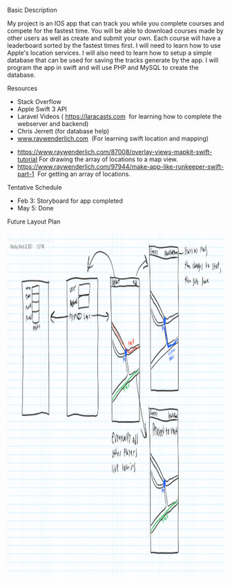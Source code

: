 <html>
    <body class="c12">
        <p class="c5">
        <span class="c0">
        </span>
        </p>
        <p class="c9">
        <span class="c2">Basic Description</span>
        </p>
        <p class="c9 c11">
        <span class="c0">My project is an IOS app that can track you while you complete courses and compete for the fastest time. You will be able to download courses made by other users as well as create and submit your own. Each course will have a leaderboard sorted by the fastest times first. I will need to learn how to use Apple&#39;s location services. I will also need to learn how to setup a simple database that can be used for saving the tracks generate by the app. I will program the app in swift and will use PHP and MySQL to create the database.</span>
        </p>
        <span class="c2">Resources</span>
        </p>
        <ul class="c4 lst-kix_91pss0g6s6p8-0 start">
            <li class="c6">
                <span class="c0">Stack Overflow</span>
            </li>
            <li class="c6"><span class="c0">Apple Swift 3 API</span>
            </li>
            <li class="c6">
                <span class="c3">Laravel Videos (</span>
                <span class="c3 c7">
                    <a class="c10" href="https://www.google.com/url?q=https://laracasts.com&amp;sa=D&amp;ust=1490037819819000&amp;usg=AFQjCNHHVcSBNzcfh404joQKZUj4Y55F-g">https://laracasts.com</a>
                </span>
                <span class="c3">&nbsp;for learning how to complete the webserver and backend)</span>
            </li>
            <li class="c6">
                <span class="c0">Chris Jerrett (for database help)</span>
            </li>
            <li class="c6">
                <span class="c3 c7">
                    <a class="c10" href="https://www.google.com/url?q=http://www.raywenderlich.com&amp;sa=D&amp;ust=1490037819821000&amp;usg=AFQjCNG2rNlm1RCnUV_GO87-Eg5XtxaCGQ">www.raywenderlich.com</a>
                </span>
                <span class="c0">&nbsp;(For learning swift location and mapping)</span>
            </li>
        </ul>
        <ul class="c4 lst-kix_91pss0g6s6p8-1 start">
            <li class="c1">
                <span class="c3 c7">
                    <a class="c10" href="https://www.google.com/url?q=https://www.raywenderlich.com/87008/overlay-views-mapkit-swift-tutorial&amp;sa=D&amp;ust=1490037819822000&amp;usg=AFQjCNEnJI3Y933vWTgMXW5zMkYx_ocGMg">https://www.raywenderlich.com/87008/overlay-views-mapkit-swift-tutorial</a></span><span class="c0">&nbsp;For drawing the array of locations to a map view.</span>
            </li>
            <li class="c1">
                <span class="c3 c7">
                    <a class="c10" href="https://www.google.com/url?q=https://www.raywenderlich.com/97944/make-app-like-runkeeper-swift-part-1&amp;sa=D&amp;ust=1490037819823000&amp;usg=AFQjCNFeQzchEJmi-S2cOA8umidf_YYjLA">https://www.raywenderlich.com/97944/make-app-like-runkeeper-swift-part-1</a>
                </span>
                <span class="c3">&nbsp;For getting an array of locations.</span>
            </li>
        </ul>
        <p class="c9">
        <span class="c3 c8">Tentative Schedule</span>
        </p>
        <ul class="c4 lst-kix_pmi0hy3ycztd-0 start">
            <li class="c6">
                <span class="c0">Feb 3: Storyboard for app completed</span>
            </li>
            <li class="c6">
                <span class="c0">May 5: Done</span>
            </li>
        </ul>
        <p class="c5">
        <span class="c0">
            </span>
        </p>
        <p class="c9">
        <span class="c3 c8">Future Layout Plan</span>
        </p>
    </body>
    <img src="futureplans.png" alt="Future Layout Plans" style="width:1627px;height:802px;">
</html>
